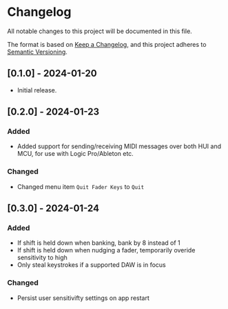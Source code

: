 # Changelog

All notable changes to this project will be documented in this file.

The format is based on [Keep a Changelog](https://keepachangelog.com/en/1.1.0/),
and this project adheres to [Semantic Versioning](https://semver.org/spec/v2.0.0.html).

## [0.1.0] - 2024-01-20

- Initial release.

## [0.2.0] - 2024-01-23

### Added
- Added support for sending/receiving MIDI messages over both HUI and MCU, for use with Logic Pro/Ableton etc.

### Changed
- Changed menu item `Quit Fader Keys` to `Quit`

## [0.3.0] - 2024-01-24

### Added
- If shift is held down when banking, bank by 8 instead of 1
- If shift is held down when nudging a fader, temporarily overide sensitivity to high 
- Only steal keystrokes if a supported DAW is in focus

### Changed
- Persist user sensitivifty settings on app restart
